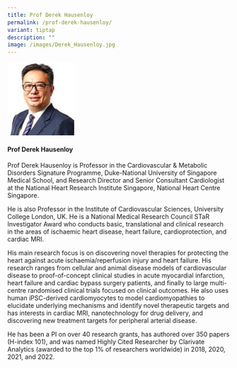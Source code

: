 ```yaml
---
title: Prof Derek Hausenloy
permalink: /prof-derek-hausenloy/
variant: tiptap
description: ""
image: /images/Derek_Hausenloy.jpg
---
```

<p></p>
<div class="isomer-image-wrapper">
<img style="width: 30%;" height="auto" width="100%" alt="" src="/images/Derek_Hausenloy.jpg">
</div>
<h4>Prof Derek Hausenloy</h4>
<p>Prof Derek Hausenloy is Professor in the Cardiovascular &amp; Metabolic
Disorders Signature Programme, Duke-National University of Singapore Medical
School, and Research Director and Senior Consultant Cardiologist at the
National Heart Research Institute Singapore, National Heart Centre Singapore.</p>
<p>He is also Professor in the Institute of Cardiovascular Sciences, University
College London, UK. He is a National Medical Research Council STaR Investigator
Award who conducts basic, translational and clinical research in the areas
of ischaemic heart disease, heart failure, cardioprotection, and cardiac
MRI.</p>
<p>His main research focus is on discovering novel therapies for protecting
the heart against acute ischaemia/reperfusion injury and heart failure.
His research ranges from cellular and animal disease models of cardiovascular
disease to proof-of-concept clinical studies in acute myocardial infarction,
heart failure and cardiac bypass surgery patients, and finally to large
multi-centre randomised clinical trials focused on clinical outcomes. He
also uses human iPSC-derived cardiomyocytes to model cardiomyopathies to
elucidate underlying mechanisms and identify novel therapeutic targets
and has interests in cardiac MRI, nanotechnology for drug delivery, and
discovering new treatment targets for peripheral arterial disease.</p>
<p>He has been a PI on over 40 research grants, has authored over 350 papers
(H-index 101), and was named Highly Cited Researcher by Clarivate Analytics
(awarded to the top 1% of researchers worldwide) in 2018, 2020, 2021, and
2022.</p>